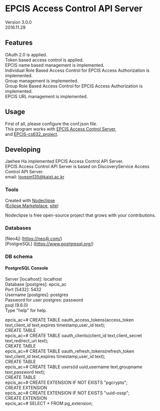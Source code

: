 

# EPCIS Access Control API Server
Version 3.0.0 <br/>
2016.11.29<br/>


## Features
OAuth 2.0 is applied.<br/>
Token based access control is applied.<br/>
EPCIS name based management is implemented.<br/>
Individual Role Based Access Control for EPCIS Access Authorization is implemented.<br/>
Group management is implemented.<br/>
Group Role Based Access Control for EPCIS Access Authorization is implemented.<br/>
EPCIS URL management is implemented.<br/>


## Usage
First of all, please configure the conf.json file.<br/>
This program works with [EPCIS Access Control Server](https://github.com/HaJaehee/jaehee_epcis_ac),<br/>
and [EPCIS-cs632_project](https://github.com/woosungpil/epcis/tree/cs632_project).<br/>


## Developing
Jaehee Ha implemented EPCIS Access Control API Server.<br/>
EPCIS Access Control API Server is based on DiscoveryService Access Control API Server.<br/>
email: lovesm135@kaist.ac.kr<br/>




### Tools
Created with [Nodeclipse](https://github.com/Nodeclipse/nodeclipse-1)<br/>
 ([Eclipse Marketplace](http://marketplace.eclipse.org/content/nodeclipse), [site](http://www.nodeclipse.org))   <br/>

Nodeclipse is free open-source project that grows with your contributions.<br/>


### Databases
[Neo4j] (https://neo4j.com/)<br/>
[PostgreSQL] (https://www.postgresql.org/)<br/>

### DB schema

#### PostgreSQL Console
Server [localhost]: localhost<br/>
Database [postgres]: epcis_ac<br/>
Port [5432]: 5432<br/>
Username [postgres]: postgres<br/>
Password for user postgres: password<br/>
psql (9.6.0)<br/>
Type "help" for help.<br/>

epcis_ac=# CREATE TABLE oauth_access_tokens(access_token text,client_id text,expires timestamp,user_id text);<br/>
CREATE TABLE<br/>
epcis_ac=# CREATE TABLE oauth_clients(client_id text,client_secret text,redirect_uri text);<br/>
CREATE TABLE<br/>
epcis_ac=# CREATE TABLE oauth_refresh_tokens(refresh_token text,client_id text,expires timestamp,user_id text);<br/>
CREATE TABLE<br/>
epcis_ac=# CREATE TABLE users(id uuid,username text,groupname text,password text);<br/>
CREATE TABLE<br/>
epcis_ac=# CREATE EXTENSION IF NOT EXISTS "pgcrypto";<br/>
CREATE EXTENSION<br/>
epcis_ac=# CREATE EXTENSION IF NOT EXISTS "uuid-ossp";<br/>
CREATE EXTENSION<br/>
epcis_ac=# SELECT * FROM pg_extension;<br/>
